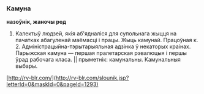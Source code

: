 ### Камуна
**назоўнік, жаночы род**

1. Калектыў людзей, якія аб'ядналіся для супольнага жыцця на пачатках абагуленай маёмасці і працы. Жыць камунай. Працоўная к. 2. Адміністрацыйна-тэрытарыяльная адзінка ў некаторых краінах. Парыжская камуна — першая пралетарская рэвалюцыя і першы ўрад рабочага класа. || прыметнік: камунальны. Камунальныя выбары.

<a rel="author">[http://rv-blr.com/](http://rv-blr.com/slounik.jsp?letterId=0&maskId=0&pageId=1293)</a>
